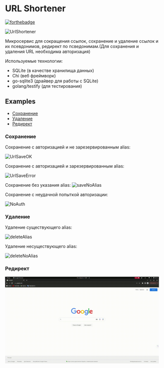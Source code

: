 # URL Shortener 

[![forthebadge](https://forthebadge.com/images/badges/made-with-go.svg)](https://forthebadge.com)

![UrlShortener](https://github.com/DanilaNik/URL_shortener/tree/main/Media/URL-Short.jpg)

Микросервис для сокращения ссылок, сохранение и удаление ссылок и их псевдонимов, редирект по псведонимам.(Для сохранения и удаления URL необходима авторизация)

Используемые технологии:
- SQLite (в качестве хранилища данных)
- Chi (веб фреймворк)
- go-sqlite3 (драйвер для работы с SQLite)
- golang/testify (для тестирования)

## Examples
- [Сохранение](#save)
- [Удаление](#delete)
- [Редирект](#redirect)

### Сохранение <a name="save"></a>

Сохранение с авторизацией и не зарезервированным alias:

![UrlSaveOK](https://github.com/DanilaNik/URL_shortener/tree/main/Media/saveOK.png)

Сохранение с авторизацией и зарезервированным alias:

![UrlSaveError](https://github.com/DanilaNik/URL_shortener/tree/main/Media/saveError.png)

Сохранение без указания alias:
![saveNoAlias](https://github.com/DanilaNik/URL_shortener/tree/main/Media/saveNoAlias.png)

Сохранение с неудачной попыткой авторизации:

![NoAuth](https://github.com/DanilaNik/URL_shortener/tree/main/Media/NoAuth.png)


### Удаление <a name="save"></a>

Удаление существующего alias:

![deleteAlias](https://github.com/DanilaNik/URL_shortener/tree/main/Media/deleteAlias.png)

Удаление несуществующего alias:

![deleteNoAlias](https://github.com/DanilaNik/URL_shortener/tree/main/Media/deleteNoAlias.png)

### Редирект <a name="save"></a>

![redirect](/Media/redirect.gif)
